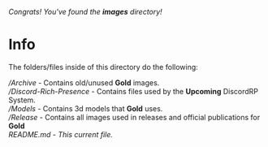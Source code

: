 *Congrats! You've found the **images** directory!*

# Info

The folders/files inside of this directory do the following:

*/Archive* - Contains old/unused **Gold** images.     
*/Discord-Rich-Presence* - Contains files used by the **Upcoming** DiscordRP System.      
*/Models* - Contains 3d models that **Gold** uses.    
*/Release* - Contains all images used in releases and official publications for **Gold**     
*README.md* - *This current file.*      
